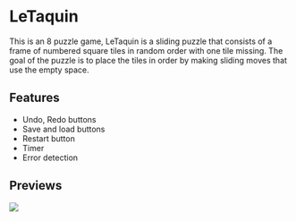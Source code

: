 # LeTaquin

This is an 8 puzzle game, LeTaquin is a sliding puzzle that consists of a frame of numbered square tiles in random order with one tile missing. 
The goal of the puzzle is to place the tiles in order by making sliding moves that use the empty space.

## Features

* Undo, Redo buttons
* Save and load buttons
* Restart button
* Timer
* Error detection

## Previews
![](https://github.com/AugustinSorel/LeTaquin/blob/master/2021-01-20%2018-39-06.gif)
